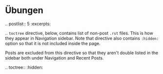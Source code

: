 # Übungen



.. postlist:: 5
   :excerpts:


.. `toctree` directive, below, contains list of non-post `.rst` files.
   This is how they appear in Navigation sidebar. Note that directive
   also contains `:hidden:` option so that it is not included inside the page.

   Posts are excluded from this directive so that they aren't double listed
   in the sidebar both under Navigation and Recent Posts.

.. toctree::
   :hidden:

